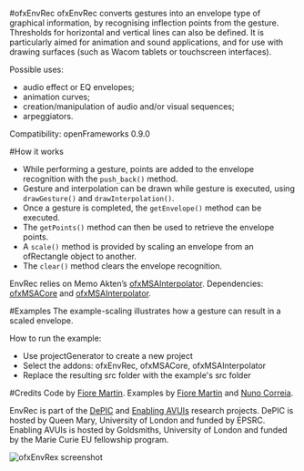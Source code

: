 #ofxEnvRec
ofxEnvRec converts gestures into an envelope type of graphical information, by recognising inflection points from the gesture. Thresholds for horizontal and vertical lines can also be defined. It is particularly aimed for animation and sound applications, and for use with drawing surfaces (such as Wacom tablets or touchscreen interfaces). 

Possible uses:
- audio effect or EQ envelopes;
- animation curves;
- creation/manipulation of audio and/or visual sequences;
- arpeggiators.

Compatibility: openFrameworks 0.9.0

#How it works
- While performing a gesture, points are added to the envelope recognition with the `push_back()` method.
- Gesture and interpolation can be drawn while gesture is executed, using `drawGesture()` and `drawInterpolation()`. 
- Once a gesture is completed, the `getEnvelope()` method can be executed. 
- The `getPoints()` method can then be used to retrieve the envelope points. 
- A `scale()` method is provided by scaling an envelope from an ofRectangle object to another.
- The `clear()` method clears the envelope recognition.

EnvRec relies on Memo Akten’s <a href="http://www.memo.tv/ofxmsainterpolator/">ofxMSAInterpolator</a>. Dependencies: <a href="https://github.com/memo/ofxMSACore">ofxMSACore</a> and <a href="https://github.com/memo/ofxMSAInterpolator">ofxMSAInterpolator</a>.

#Examples
The example-scaling illustrates how a gesture can result in a scaled envelope.

How to run the example:
- Use projectGenerator to create a new project
- Select the addons: ofxEnvRec, ofxMSACore, ofxMSAInterpolator 
- Replace the resulting src folder with the example's src folder

#Credits
Code by <a href="https://github.com/martinfm">Fiore Martin</a>. Examples by <a href="https://github.com/martinfm">Fiore Martin</a> and <a href="https://github.com/nunocorreia">Nuno Correia</a>.

EnvRec is part of the <a href="http://depic.eecs.qmul.ac.uk">DePIC</a> and <a href="http://avuis.goldsmithsdigital.com">Enabling AVUIs</a> research projects. DePIC is hosted by Queen Mary, University of London and funded by EPSRC. Enabling AVUIs is hosted by Goldsmiths, University of London and funded by the Marie Curie EU fellowship program.

![ofxEnvRex screenshot](http://www.nunocorreia.com/wp-content/uploads/2015/12/EnvRec.png)

